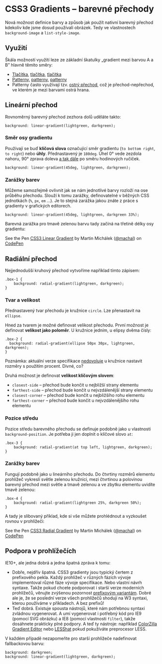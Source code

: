 CSS3 Gradients – barevné přechody
=================================

Nová možnost definice barvy a způsob jak použít nativní barevný přechod kdekoliv kde jsme dosud používali obrázek. Tedy ve vlastnostech `background-image` a `list-style-image`.

Využití
-------

Škála možností využítí leze ze základní škatulky „gradient mezi barvou A a B” hlavně těmito směry:

* [Tlačítka](http://codepen.io/leviflair/pen/zFoKm), [tlačítka](http://cubiq.org/dropbox/cssgrad.html), [tlačítka](http://codepen.io/simurai/pen/DwJdq)
* [Patterny](http://lea.verou.me/css3patterns/), [patterny](http://css3pie.com/demos/gradient-patterns/), [patterny](http://codepen.io/aleprieto/pen/nAmIy)
* Patterny často využívají tzv. [ostrý přechod](http://codepen.io/machal/pen/licEd), což je přechod-nepřechod, ve kterém je mezi barvami ostrá hrana.

Lineární přechod
----------------

Rovnoměrný barevný přechod zezhora dolů uděláte takto:

	background: linear-gradient(lightgreen, darkgreen);

### Směr osy gradientu

Používají se buď **klíčová slova** označující směr gradientu (`to bottom right`, `to right`) nebo **úhly**. Přednastavený je `180deg`. Úhel 0&deg; vede zezdola nahoru, 90&deg; zprava doleva [a tak dále](http://codepen.io/thebabydino/pen/qgoBL) po směru hodinových ručiček.

	background: linear-gradient(45deg, lightgreen, darkgreen);

### Zarážky barev

Můžeme samozřejmě ovlivnit jak se nám jednotlivé barvy rozloží na ose průběhu přechodu. Slouží k tomu zarážky, definovatelné v běžných CSS jednotkách (`%`, `px`, `em` …). Je to stejná zarážka jakou znáte z práce s gradienty v grafických editorech.

	background: linear-gradient(45deg, lightgreen, darkgreen 33%);

Barevná zarážka pro tmavě zelenou barvu tady začíná na třetině délky osy gradientu:

<p data-height="173" data-theme-id="502" data-slug-hash="CcdBf" data-user="machal" data-default-tab="result" class='codepen'>See the Pen <a href='http://codepen.io/machal/pen/CcdBf'>CSS3 Linear Gradient</a> by Martin Michálek (<a href='http://codepen.io/machal'>@machal</a>) on <a href='http://codepen.io'>CodePen</a></p>
<script async src="http://codepen.io/assets/embed/ei.js"></script>


Radiální přechod
----------------

Nejjednodušší kruhový přechod vytvoříme například tímto zápisem:

	.box-1 {
		background: radial-gradient(lightgreen, darkgreen);
	}

### Tvar a velikost

Přednastavený tvar přechodu je kružnice `circle`. Lze přenastavit na `ellipse`.

Hned za tvarem je možné definovat velikost přechodu. První možnost je definovat **velikost jako poloměr**. U kružnice jedním, u elipsy dvěma čísly:

	.box-2 {
	  background: radial-gradient(ellipse 50px 30px, lightgreen, darkgreen);
	}

Poznámka: aktuální verze specifikace [nedovoluje](http://dev.w3.org/csswg/css-images-3/#radial-size-circle) u kružnice nastavit rozměry s použitím procent. Divné, co?

Druhá možnost je definovat **velikost klíčovým slovem**:

* `closest-side` – přechod bude končit u nejbližší strany elementu
* `farthest-side` – přechod bude končit u nejvzdálenější strany elementu
* `closest-corner` – přechod bude končit u nejbližšího rohu elementu
* `farthest-corner` – přechod bude končit u nejvzdálenějšího rohu elementu

### Pozice středu

Pozice středu barevného přechodu se definuje podobně jako u vlastnosti `background-position`. Je potřeba ji jen doplnit o klíčové slovo `at`:

	.box-3 {
		background: radial-gradient(at top left, lightgreen, darkgreen);
	}

### Zarážky barev

Fungují podobně jako u lineárního přechodu. Do čtvrtiny rozměrů elementu prohlížeč vykreslí světle zelenou kružnici, mezi čtvrtinou a polovinou barevný přechod mezi světle a tmavě zelenou a ve zbytku elementu uvidíte tmavě zelenou:

	.box-4 {
		background: radial-gradient(lightgreen 25%, darkgreen 50%);
	}

A tady je slibovaný příklad, kde si vše můžete prohlédnout a vyzkoušet rovnou v  prohlížeči:

<p data-height="165" data-theme-id="502" data-slug-hash="cdyfx" data-user="machal" data-default-tab="result" class='codepen'>See the Pen <a href='http://codepen.io/machal/pen/cdyfx'>CSS3 Radial Gradient</a> by Martin Michálek (<a href='http://codepen.io/machal'>@machal</a>) on <a href='http://codepen.io'>CodePen</a></p>
<script async src="http://codepen.io/assets/embed/ei.js"></script>


Podpora v prohlížečích
----------------------

IE10+, ale jedna dobrá a jedna špatná zpráva k tomu:

* Dobře, nejdřív špatná. CSS3 gradienty jsou typický čertem z prefixového pekla. Každý prohlížeč v různých fázích vývoje implementoval různé fáze vývoje specifikace. Nebo vlastní návrh syntaxe. Takže pokud chcete podporovat i starší verze moderních prohlížečů, věnujte zvýšenou pozornost [prefixovým variantám](http://css3please.com/#box_gradient). Dobré ale je, že se poslední verze všech prohlížečů shodují na W3 syntaxi, kterou používáme v příkladech. A bez prefixů!
* Teď dobrá. Existuje spousta nástrojů, které nám potřebnou syntaxi zvládnou vygenerovat. A umí vygenerovat i potřebný kód pro IE9 (pomocí SVG obrázku) a IE8 (pomocí vlastnosti `filter`), takže dosáhnete prakticky plné podpory. A teď ty nástroje: například [ColorZilla Gradient Editor](http://www.colorzilla.com/gradient-editor/) nebo [LESShat](http://lesshat.com/) pokud pokužíváte preprocesor LESS.

V každém případě nezapomeňte pro starší prohlížeče nadefinovat fallbackovou barvu:

	background: darkgreen;
	background: linear-gradient(lightgreen, darkgreen);





